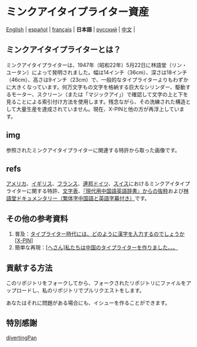 # ミンクアイタイプライター資産

[English](https://github.com/ExpedicHabbet/MingkwaiAssets/blob/main/README.md) |
[español](https://github.com/ExpedicHabbet/MingkwaiAssets/blob/main/LEEME.md) |
[français](https://github.com/ExpedicHabbet/MingkwaiAssets/blob/main/LISEZMOI.md) |
__日本語__ |
[русский](https://github.com/ExpedicHabbet/MingkwaiAssets/blob/main/README-RU.md) |
[中文](https://github.com/ExpedicHabbet/MingkwaiAssets/blob/main/README-ZH.md) |

## ミンクアイタイプライターとは？

ミンクアイタイプライターは、1947年（昭和22年）5月22日に林語堂（リン・ユータン）によって発明されました。幅は14インチ（36cm）、深さは18インチ（46cm）、高さは9インチ（23cm）で、一般的なタイプライターよりもわずかに大きくなっています。何万文字もの文字を格納する巨大なシリンダー、駆動するモーター、スクリーン（または「マジックアイ」）で確認して文字の上と下を見ることによる索引付け方法を使用します。残念ながら、その洗練された構造として大量生産を達成されていません。現在、X-PINと他の方が再浮上しています。

## img

参照されたミンクアイタイプライターに関連する特許から取った画像です。

## refs

[アメ](https://github.com/ExpedicHabbet/MingkwaiAssets/blob/main/refs/US2613795A.pdf)[リカ](https://github.com/ExpedicHabbet/MingkwaiAssets/blob/main/refs/US2613794A.pdf)、[イギリス](https://github.com/ExpedicHabbet/MingkwaiAssets/blob/main/refs/GB711462A.pdf)、[フランス](https://github.com/ExpedicHabbet/MingkwaiAssets/blob/main/refs/FR984303A.pdf)、[連邦ドイツ](https://github.com/ExpedicHabbet/MingkwaiAssets/blob/main/refs/DE922774C.pdf)、[スイス](https://github.com/ExpedicHabbet/MingkwaiAssets/blob/main/refs/CH327313A.pdf)におけるミンクアイタイプライターに関する特許、[文字表](https://github.com/ExpedicHabbet/MingkwaiAssets/blob/main/refs/字表·明快華文打字機.pdf)、[『現代用中国語英語辞書』からの抜粋](https://github.com/ExpedicHabbet/MingkwaiAssets/blob/main/refs/林語堂《當代漢英詞典》摘錄.pdf)および[林語堂ドキュメンタリー（繁体字中国語と英語字幕付き）](https://github.com/ExpedicHabbet/MingkwaiAssets/blob/main/refs/林語堂紀錄片(1985年).mp4)です。

## その他の参考資料

1. 普及：[タイプライター時代には、どのように漢字を入力するのでしょうか[X-PIN]](https://www.bilibili.com/video/BV1eM4y1w7JF/)
2. 簡単な再現：[[ヘさん]私たちは中国のタイプライターを作りました。。。](https://www.bilibili.com/video/BV1Sk4y1471G/)

## 貢献する方法

このリポジトリをフォークしてから、フォークされたリポジトリにファイルをアップロードし、私のリポジトリでプルリクエストをします。

あなたはそれに問題がある場合にも、イシューを作ることができます。

## 特別感謝

[divertingPan](https://github.com/divertingPan)